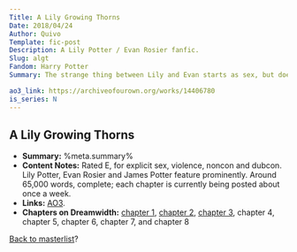 ```yaml
---
Title: A Lily Growing Thorns
Date: 2018/04/24
Author: Quivo
Template: fic-post
Description: A Lily Potter / Evan Rosier fanfic.
Slug: algt
Fandom: Harry Potter
Summary: The strange thing between Lily and Evan starts as sex, but doesn't end that way. It never ends at all.

ao3_link: https://archiveofourown.org/works/14406780
is_series: N
---
```


## A Lily Growing Thorns 

- **Summary:** %meta.summary%
- **Content Notes:** Rated E, for explicit sex, violence, noncon and dubcon. Lily Potter, Evan Rosier and James Potter feature prominently. Around 65,000 words, complete; each chapter is currently being posted about once a week.
- **Links:** [AO3](%meta.ao3_link% "Go to A Lily Growing Thorns on AO3").
- **Chapters on Dreamwidth:** [chapter 1], [chapter 2], [chapter 3], chapter 4, chapter 5, chapter 6, chapter 7, and chapter 8  

[chapter 1]: https://quivo.dreamwidth.org/262938.html "link to chapter 1 of the story on Dreamwidth"
[chapter 2]: https://quivo.dreamwidth.org/263470.html "link to chapter 2 of the story on Dreamwidth"
[chapter 3]: https://quivo.dreamwidth.org/263939.html "link to chapter 3 of the story on Dreamwidth"

[Back to masterlist][masterlist]?

[masterlist]: %base_url%/ficlist "Go back to fic masterlist"
